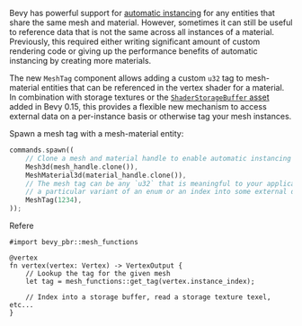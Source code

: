 Bevy has powerful support for [automatic instancing] for any entities that share the same mesh and material. However, sometimes it can still be useful to reference data that is not the same across all instances of a material. Previously, this required either writing significant amount of custom rendering code or giving up the performance benefits of automatic instancing by creating more materials.

The new `MeshTag` component allows adding a custom `u32` tag to mesh-material entities that can be referenced in the vertex shader for a material. In combination with storage textures or the [`ShaderStorageBuffer` asset] added in Bevy 0.15, this provides a flexible new mechanism to access external data on a per-instance basis or otherwise tag your mesh instances.

Spawn a mesh tag with a mesh-material entity: 
```rust
commands.spawn((
    // Clone a mesh and material handle to enable automatic instancing 
    Mesh3d(mesh_handle.clone()),
    MeshMaterial3d(material_handle.clone()),
    // The mesh tag can be any `u32` that is meaningful to your application, like
    // a particular variant of an enum or an index into some external data 
    MeshTag(1234), 
));
```

Refere
```wgsl
#import bevy_pbr::mesh_functions

@vertex
fn vertex(vertex: Vertex) -> VertexOutput {
    // Lookup the tag for the given mesh
    let tag = mesh_functions::get_tag(vertex.instance_index);

    // Index into a storage buffer, read a storage texture texel, etc...
}

```

[automatic instancing]: https://bevyengine.org/examples/shaders/automatic-instancing/
[`ShaderStorageBuffer` asset]: https://bevyengine.org/news/bevy-0-15/#shader-storage-buffer-asset